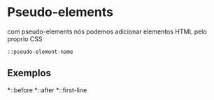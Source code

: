 # Pseudo-elements

com pseudo-elements nós podemos adicionar elementos HTML pelo proprio CSS

`::pseudo-element-name`

## Exemplos

*::before
*::after
*::first-line